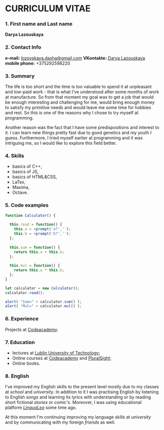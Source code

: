 # CURRICULUM VITAE #

### 1. First name and Last name ###
**Darya Lazouskaya**

### 2. Contact Info ###
**e-mail:** lozovskaya.dasha@gmail.com
**VKontakte:** [Darya Lazouskaya](https://vk.com/id163776846)
**mobile phone:** +375292598220

### 3. Summary ###
The life is too short and the time is too valuable to spend it at unpleasant and low-paid work -
that is what I&apos;ve understood after some months of work at manufacture. So from that
moment my goal was to get a job that would be enough interesting and challenging for me,
would bring enough money to satisfy my primitive needs and would leave me some time for
hobbies and rest. So this is one of the reasons why I chose to try myself at programming.

Another reason was the fact that I have some predispositions and interest to it. I can learn
new things pretty fast due to good genetics and my youth I guess. Furthermore, I tried
myself earlier at programming and it was intriguing me, so I would like to explore this field
better.

### 4. Skills ###
* basics of C++,
* basics of JS,
* basics of HTML&CSS,
* LaTex,
* Maxima,
* Octave.

### 5. Code examples ###
```javascript
function Calculator() {
  
  this.read = function() {
    this.a = +prompt('a?','');
    this.b = +prompt('b?','');
  };
  
  this.sum = function() {
    return this.a + this.b;
  };
  
  this.mul = function() {
    return this.a * this.b;
  };
}

let calculator = new Calculator();
calculator.read();

alert( "Sum=" + calculator.sum() );
alert( "Mul=" + calculator.mul() );
```

### 6. Experience ###
Projects at [Codeacademy](https://www.codecademy.com/profiles/Daria-L).

### 7. Education ###
* lectures at [Lublin University of Technology](http://en.pollub.pl);
* Online courses at [Codeacademy](https://www.codecademy.com) and [PluralSight](https://www.pluralsight.com);
* Online books.

### 8. English ###
I&apos;ve improved my English skills to the present level mostly due to my classes at *school* and *university*. In addition to it I was practising English by listening to English *songs* and learning its lyrics with understanding or by reading short fictional *stories* or *comic&apos;s*. Moreover, I was using educational platform *[LinguaLeo](https://lingualeo.com)* some time ago.

At this moment I&apos;m continuing improving my language skills at *university* and by
communicating with my foreign *friends* as well.
